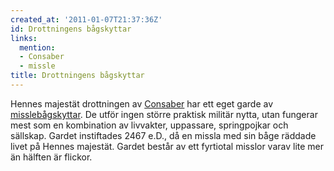```yaml
---
created_at: '2011-01-07T21:37:36Z'
id: Drottningens bågskyttar
links:
  mention:
  - Consaber
  - missle
title: Drottningens bågskyttar
---
```


Hennes majestät drottningen av [Consaber] har ett eget garde av [misslebågskyttar]. De utför ingen
större praktisk militär nytta, utan fungerar mest som en kombination av livvakter, uppassare,
springpojkar och sällskap. Gardet instiftades 2467 e.D., då en missla med sin båge räddade livet på
Hennes majestät. Gardet består av ett fyrtiotal misslor varav lite mer än hälften är flickor.

  [Consaber]: Consaber
  [misslebågskyttar]: missle
